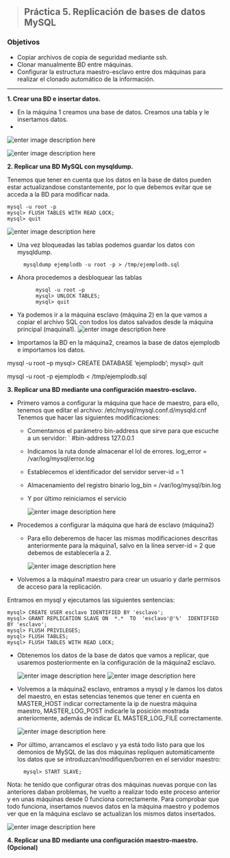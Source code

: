 
> ## Práctica 5. Replicación de bases de datos MySQL
###  **Objetivos**

- Copiar archivos de copia de seguridad mediante ssh.
- Clonar manualmente BD entre máquinas.
- Configurar la estructura maestro-esclavo entre dos máquinas para realizar el
clonado automático de la información.

_______________________________________________________________________________________________



**1. Crear una BD e insertar datos.**
 - En la máquina 1 creamos una base de datos. Creamos una tabla y le insertamos datos.
 - 
  ![enter image description here](http://i.imgur.com/ORZBiWc.png)
  
  ![enter image description here](http://i.imgur.com/5KNijIx.png)
  
**2. Replicar una BD MySQL con mysqldump.**

Tenemos que tener en cuenta que los datos en la base de datos pueden estar actualizandose constantemente, por lo que debemos evitar que se acceda a la BD para modificar nada.

	mysql -u root -p 
	mysql> FLUSH TABLES WITH READ LOCK;
	mysql> quit
	
![enter image description here](http://i.imgur.com/tSbmkhF.png)

- Una vez bloqueadas las tablas podemos guardar los datos con mysqldump.
		
		mysqldump ejemplodb -u root -p > /tmp/ejemplodb.sql

- Ahora procedemos a desbloquear las tablas

			mysql -u root –p
			mysql> UNLOCK TABLES;
			mysql> quit
			
- Ya podemos ir a la máquina esclavo  (máquina 2) en la que vamos a copiar el archivo SQL con todos los datos salvados desde la máquina principal (maquina1).
![enter image description here](http://i.imgur.com/x8QTcIA.png)

- Importamos la BD en la máquina2, creamos la base de datos ejemplodb e importamos los datos.

mysql -u root –p
mysql> CREATE DATABASE ‘ejemplodb’;
mysql> quit

mysql -u root -p ejemplodb < /tmp/ejemplodb.sql

**3. Replicar una BD mediante una configuración maestro-esclavo.**

- Primero vamos a configurar la máquina que hace de maestro, para ello, tenemos que editar el archivo: /etc/mysql/mysql.conf.d/mysqld.cnf
Tenemos que hacer las siguientes modificaciones:
			
	- Comentamos el parámetro bin-address que sirve para que escuche a un servidor:
		 `	#bin-address 127.0.0.1
	- Indicamos la ruta donde almacenar el lol de errores.
			log_error = /var/log/mysql/error.log
	- Establecemos el identificador del servidor
			server-id = 1
	- Almacenamiento del registro binario 
		log_bin = /var/log/mysql/bin.log
	-  Y por último reiniciamos el servicio

		![enter image description here](http://i.imgur.com/MxngzHf.png)

- Procedemos a configurar la máquina que hará de esclavo (máquina2)
	- Para ello deberemos de hacer las mismas modificaciones descritas anteriormente para la máquina1, salvo en la línea  server-id = 2
que debemos de establecerla a 2.

		![enter image description here](http://i.imgur.com/wYXB0TD.png)


- Volvemos a la máquina1 maestro para crear un usuario y darle permisos de acceso para la replicación.

Entramos en mysql y ejecutamos las siguientes sentencias:

	mysql> CREATE USER esclavo IDENTIFIED BY 'esclavo';
	mysql> GRANT REPLICATION SLAVE ON  *.*  TO  'esclavo'@'%'  IDENTIFIED  BY 'esclavo'; 
	mysql> FLUSH PRIVILEGES;
	mysql> FLUSH TABLES;
	mysql> FLUSH TABLES WITH READ LOCK;

- Obtenemos los datos de la base de datos que vamos a replicar, que usaremos posteriormente en la configuración de la máquina2 esclavo.

	![enter image description here](http://i.imgur.com/13GW5rP.png)
	![enter image description here](http://i.imgur.com/0raiMhY.png)
- Volvemos a la máquina2 esclavo, entramos a mysql y le damos los datos del maestro, en estas setencias tenemos que tener en cuenta en MASTER_HOST indicar correctamente la ip de nuestra máquina maestro, MASTER_LOG_POST indicarle la posición mostrada anteriormente, además de indicar EL MASTER_LOG_FILE correctamente. 

	![enter image description here](http://i.imgur.com/hKENEBo.png)
	
- Por último, arrancamos el esclavo y ya está todo listo para que los demonios de MySQL de las dos máquinas repliquen automáticamente los datos que se introduzcan/modifiquen/borren en el servidor maestro:

		mysql> START SLAVE;

Nota: he tenido que configurar otras dos máquinas nuevas porque con las anteriores daban problemas, he vuelto a realizar todo este proceso anterior y en unas máquinas desde 0 funciona correctamente.
Para comprobar que todo funciona, insertamos nuevos datos en la máquina maestro y podemos ver que en la máquina esclavo se actualizan los mismos datos insertados.

![enter image description here](http://i.imgur.com/yZWJE38.png)

**4. Replicar una BD mediante una configuración maestro-maestro. (Opcional)**